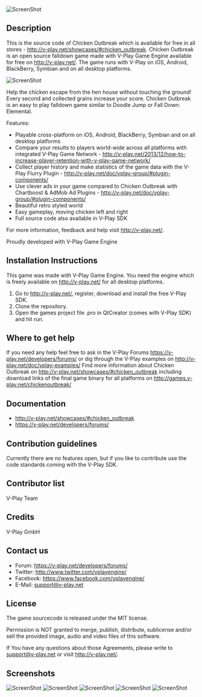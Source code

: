![ScreenShot](http://v-play.net/support/vplay-logo-simple-trans.png)

Description
-----------
This is the source code of Chicken Outbreak which is available for free in all stores - http://v-play.net/showcases/#chicken_outbreak. Chicken Outbreak is an open source falldown game made with V-Play Game Engine available for free on http://v-play.net/. The game runs with V-Play on iOS, Android, BlackBerry, Symbian and on all desktop platforms. 

![ScreenShot](http://v-play.net/games/chickenoutbreak/cob1.jpeg)

Help the chicken escape from the hen house without touching the ground! Every second and collected grains increase your score. 
Chicken Outbreak is an easy to play falldown game similar to Doodle Jump or Fall Down: Elemental. 

Features:
- Playable cross-platform on iOS, Android, BlackBerry, Symbian and on all desktop platforms
- Compare your results to players world-wide across all platforms with integrated V-Play Game Network - http://v-play.net/2013/12/how-to-increase-player-retention-with-v-play-game-network/
- Collect player history and make statistics of the game data with the V-Play Flurry Plugin - http://v-play.net/doc/vplay-group/#plugin-components/
- Use clever ads in your game compared to Chicken Outbreak with Chartboost & AdMob Ad Plugins - http://v-play.net/doc/vplay-group/#plugin-components/ 
- Beautiful retro styled world 
- Easy gameplay, moving chicken left and right 
- Full source code also available in V-Play SDK 

For more information, feedback and help visit http://v-play.net/. 

Proudly developed with V-Play Game Engine

Installation Instructions
-------------------------
This game was made with V-Play Game Engine. You need the engine which is freely available on http://v-play.net/ for all desktop platforms.

1. Go to http://v-play.net/, register, download and install the free V-Play SDK. 
2. Clone the repository.
3. Open the games project file .pro in QtCreator (comes with V-Play SDK) and hit run.

 
Where to get help
-----------------
If you need any help feel free to ask in the V-Play Forums https://v-play.net/developers/forums/ or dig through the V-Play examples on http://v-play.net/doc/vplay-examples/
Find more information about Chicken Outbreak on http://v-play.net/showcases/#chicken_outbreak including download links of the final game binary for all platforms on http://games.v-play.net/chickenoutbreak/

Documentation
-------------
- http://v-play.net/showcases/#chicken_outbreak
- https://v-play.net/developers/forums/ 

Contribution guidelines 
-----------------------
Currently there are no features open, but if you like to contribute use the code standards coming with the V-Play SDK.

Contributor list 
----------------
V-Play Team

Credits 
-------
V-Play GmbH

Contact us 
----------
- Forum: https://v-play.net/developers/forums/ 
- Twitter: http://www.twitter.com/vplayengine/
- Facebook: https://www.facebook.com/vplayengine/
- E-Mail: support@v-play.net

License  
-------
The game sourcecode is released under the MIT license.

Permission is NOT granted to merge, publish, distribute, sublicense and/or 
sell the provided image, audio and video files of this software.

If You have any questions about those Agreements, please write to support@v-play.net 
or visit http://v-play.net/.

Screenshots  
-----------
![ScreenShot](http://v-play.net/games/chickenoutbreak/cob1.jpeg)
![ScreenShot](http://v-play.net/games/chickenoutbreak/cob2.jpeg)
![ScreenShot](http://v-play.net/games/chickenoutbreak/cob3.jpeg)
![ScreenShot](http://v-play.net/games/chickenoutbreak/cob4.jpeg)
![ScreenShot](http://v-play.net/games/chickenoutbreak/cob5.jpeg)